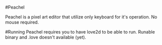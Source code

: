 #Peachel

Peachel is a pixel art editor that utilize only keyboard for it's operation. No mouse required.

#Running
Peachel requires you to have love2d to be able to run.
Runable binary and .love doesn't available (yet).
